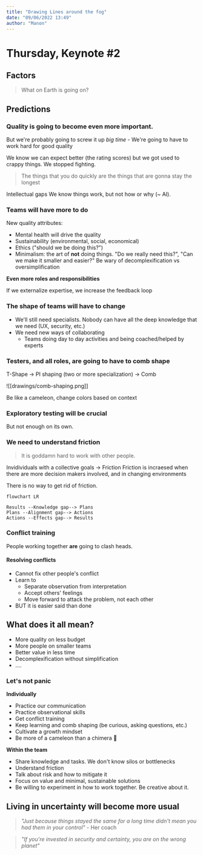 ```yaml
---
title: "Drawing Lines around the fog"
date: "09/06/2022 13:49"
author: "Manon"
---
```


# Thursday, Keynote #2

## Factors

> What on Earth is going on?


## Predictions

### Quality is going to become even more important. 

But we're probably going to screw it up *big time*
	- We're going to have to work hard for good quality

We know we can expect better (the rating scores) but we got used to crappy things. We stopped fighting.

> The things that you do quickly are the things that are gonna stay the longest

Intellectual gaps
We know things work, but not how or why (~ AI).

### Teams will have more to do

New quality attributes:
- Mental health will drive the quality
- Sustainability (environmental, social, economical)
- Ethics ("should we be doing this?")
- Minimalism: the art of **not** doing things. "Do we really need this?", "Can we make it smaller and easier?" Be wary of decomplexification vs oversimplification

**Even more roles and responsibilities**

If we externalize expertise, we increase the feedback loop

### The shape of teams will have to change
- We'll still need specialists. Nobody can have all the deep knowledge that we need (UX, security, etc.)
- We need new ways of collaborating
	- Teams doing day to day activities and being coached/helped by experts

### Testers, and all roles, are going to have to comb shape

T-Shape -> PI shaping (two or more specialization) -> Comb

![[drawings/comb-shaping.png]]

Be like a cameleon, change colors based on context

### Exploratory testing will be **crucial** 
But not enough on its own.

### We need to understand friction

> It is goddamn hard to work with other people.

Invidividuals with a collective goals -> Friction
Friction is incraesed when there are more decision makers involved, and in changing environments

There is no way to get rid of friction.

```mermaid
flowchart LR

Results --Knowledge gap--> Plans
Plans --Alignment gap--> Actions
Actions --Effects gap--> Results
```
### Conflict training

People working together **are** going to clash heads. 

#### Resolving conflicts
- Cannot fix other people's conflict
- Learn to
	- Separate observation from interpretation
	- Accept others' feelings
	- Move forward to attack the problem, not each other
- BUT it is easier said than done


## What does it all mean?
- More quality on less budget
- More people on smaller teams
- Better value in less time
- Decomplexification without simplification
- ....

### Let's not panic

**Individually**
- Practice our communication
- Practice observational skills
- Get conflict training
- Keep learning and comb shaping (be curious, asking questions, etc.)
- Cultivate a growth mindset
- Be more of a cameleon than a chimera 🦎

**Within the team**
- Share knowledge and tasks. We don't know silos or bottlenecks
- Understand friction
- Talk about risk and how to mitigate it
- Focus on value and minimal, sustainable solutions
- Be willing to experiment in how to work together. Be creative about it.


## Living in uncertainty will become more usual

> *"Just because things stayed the same for a long time didn't mean you had them in your control"* - Her coach

> *"If you're invested in security and certainty, you are on the wrong planet"*
